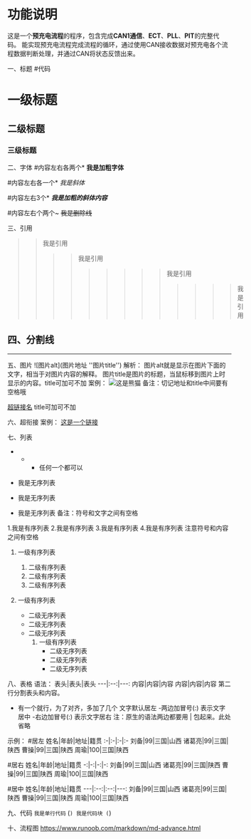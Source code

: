 # 功能说明
  这是一个**预充电流程**的程序，包含完成**CAN1通信**、**ECT**、**PLL**、**PIT**的完整代码。
  能实现预充电流程完成流程的循环，通过使用CAN接收数据对预充电各个流程数据判断处理，并通过CAN将状态反馈出来。


一、标题
#代码
# 一级标题
## 二级标题
### 三级标题

二、字体
#内容左右各两个*
**我是加粗字体**

#内容左右各一个*
*我是斜体*
 
#内容左右3个*
***我是加粗的斜体内容***

#内容左右个两个~
~~我是删除线~~

三、引用
>>我是引用
>>>>我是引用
>>>>>>>>>我是引用
>>>>>>>>>>>>>我是引用

四、分割线
---
*****

五、图片
![图片alt](图片地址 ''图片title'')
解析：
图片alt就是显示在图片下面的文字，相当于对图片内容的解释。
图片title是图片的标题，当鼠标移到图片上时显示的内容。title可加可不加
案例：
![这是熊猫](https://gimg2.baidu.com/image_search/src=http%3A%2F%2Fimgdifang.gmw.cn%2Fattachement%2Fjpg%2Fsite2%2F20220717%2F18c04d00990c243e0e4057.jpg&refer=http%3A%2F%2Fimgdifang.gmw.cn&app=2002&size=f9999,10000&q=a80&n=0&g=0n&fmt=auto?sec=1660706725&t=1ae71c3e730ac697cd29ee1d24722960 "熊猫")
备注：切记地址和title中间要有空格哦

[超链接名](超链接地址 "超链接title")
title可加可不加

六、超衔接
案例：
[这是一个链接](http://www.baidu.com "百度首页")

七、列表
 + - * 任何一个都可以
 - 我是无序列表
 + 我是无序列表
 * 我是无序列表
 备注：符号和文字之间有空格
 
1.我是有序列表
2.我是有序列表
3.我是有序列表
4.我是有序列表
注意符号和内容之间有空格

1. 一级有序列表
   1. 二级有序列表
   2. 二级有序列表
   3. 二级有序列表
  
1. 一级有序列表
   * 二级无序列表
   * 二级无序列表
   * 二级无序列表
      1. 一级有序列表
         * 二级无序列表
         * 二级无序列表
         * 二级无序列表

八、表格
语法：
表头|表头|表头
---|:--:|---:
内容|内容|内容
内容|内容|内容
第二行分割表头和内容。
- 有一个就行，为了对齐，多加了几个
文字默认居左
-两边加冒号(:) 表示文字居中
-右边加冒号(:) 表示文字居右
注：原生的语法两边都要用 | 包起来。此处省略

示例：
#居左
姓名|年龄|地址|籍贯
:-|:-|:-|:-
刘备|99|三国|山西
诸葛亮|99|三国|陕西
曹操|99|三国|陕西
周瑜|100|三国|陕西

#居右
姓名|年龄|地址|籍贯
-:|-:|-:|-:
刘备|99|三国|山西
诸葛亮|99|三国|陕西
曹操|99|三国|陕西
周瑜|100|三国|陕西

#居中
姓名|年龄|地址|籍贯
---|:--:|:--:|---:
刘备|99|三国|山西
诸葛亮|99|三国|陕西
曹操|99|三国|陕西
周瑜|100|三国|陕西

九、代码
`我是单行代码`
(```)
我是代码块
(```)

十、流程图
https://www.runoob.com/markdown/md-advance.html

